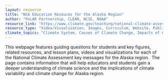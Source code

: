 ```yaml
---
layout: resource
title: "NCA Education Resouces for the Alaska Region"
author: "PoLAR Partnership, CLEAN, NCSE, NOAA"
resource_link: "https://www.climate.gov/teaching/national-climate-assessment-resources-educators..."
resource_type: "Video/Visualization, Images, Curriculum, Website, Publication, Data"
climate_topics: "Climate System, Causes of Climate Change, Impacts of Climate Change, Mitigation, Adaptation"
---
```


This webpage features guiding questions for students and key figures, related resources, and lesson plans, videos and visualizations for each of the National Climate Assessment key messages for the Alaska region.  The page contains information that will help educators and students gain a deeper understanding of climate science and the implications of climate variability and climate change for Alaska region.